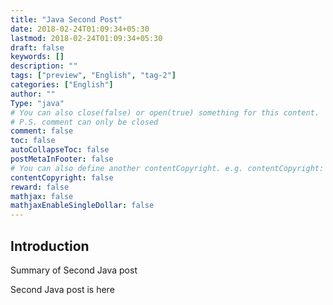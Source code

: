 ```yaml
---
title: "Java Second Post"
date: 2018-02-24T01:09:34+05:30
lastmod: 2018-02-24T01:09:34+05:30
draft: false
keywords: []
description: ""
tags: ["preview", "English", "tag-2"]
categories: ["English"]
author: ""
Type: "java"
# You can also close(false) or open(true) something for this content.
# P.S. comment can only be closed
comment: false
toc: false
autoCollapseToc: false
postMetaInFooter: false
# You can also define another contentCopyright. e.g. contentCopyright: "This is another copyright."
contentCopyright: false
reward: false
mathjax: false
mathjaxEnableSingleDollar: false
---
```


## Introduction


Summary of Second Java post 

<!--more-->
Second Java post is here